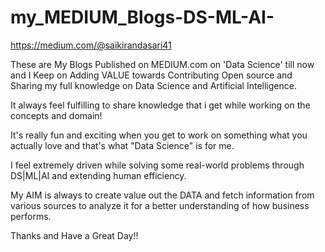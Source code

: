 # my_MEDIUM_Blogs-DS-ML-AI-
https://medium.com/@saikirandasari41

These are My Blogs Published on MEDIUM.com on 'Data Science' till now and I Keep on Adding VALUE towards Contributing Open source and Sharing my full knowledge on Data Science and Artificial Intelligence.

It always feel fulfilling to share knowledge that i get while working on the concepts and domain!

It's really fun and exciting when you get to work on something what you actually love and that's what "Data Science" is for me.

I feel extremely driven while solving some real-world problems through DS|ML|AI and extending human efficiency.

My AIM is always to create value out the DATA and fetch information from various sources to analyze it for a better understanding of how business performs.

Thanks and Have a Great Day!!

